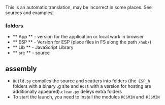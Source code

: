 This is an automatic translation, may be incorrect in some places. See sources and examples!

### folders
- ** App ** - version for the application or local work in browser
- ** ESP ** - Version for ESP (place files in FS along the path `/hub/`)
- ** Lib ** - JavaScript Library
- ** src ** - source

## assembly
- `Build.py` compiles the source and scatters into folders (the` ESP_h` folders with a binary .g site and `Host` with a version for hosting are additionally appeared).`clean.py` deleys extra folders
- To start the launch, you need to install the modules `RCSMIN` and` RJSMIN`
